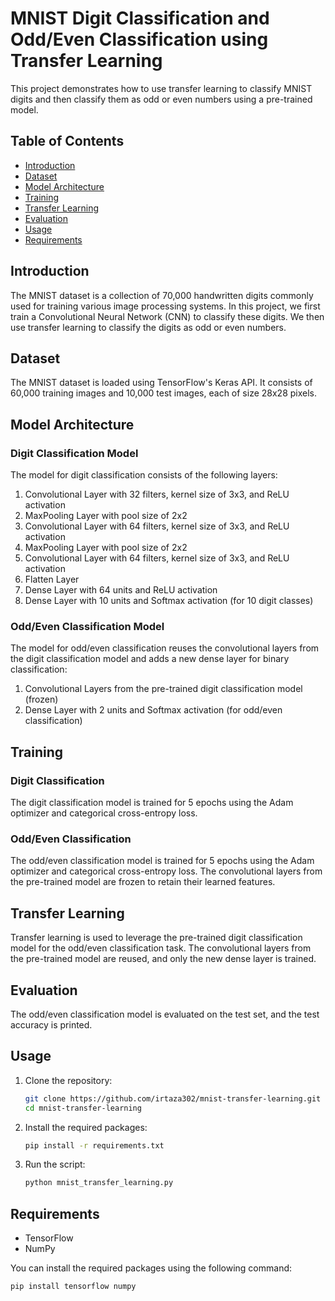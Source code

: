 # MNIST Digit Classification and Odd/Even Classification using Transfer Learning

This project demonstrates how to use transfer learning to classify MNIST digits and then classify them as odd or even numbers using a pre-trained model.

## Table of Contents

- [Introduction](#introduction)
- [Dataset](#dataset)
- [Model Architecture](#model-architecture)
- [Training](#training)
- [Transfer Learning](#transfer-learning)
- [Evaluation](#evaluation)
- [Usage](#usage)
- [Requirements](#requirements)

## Introduction

The MNIST dataset is a collection of 70,000 handwritten digits commonly used for training various image processing systems. In this project, we first train a Convolutional Neural Network (CNN) to classify these digits. We then use transfer learning to classify the digits as odd or even numbers.

## Dataset

The MNIST dataset is loaded using TensorFlow's Keras API. It consists of 60,000 training images and 10,000 test images, each of size 28x28 pixels.

## Model Architecture

### Digit Classification Model

The model for digit classification consists of the following layers:

1. Convolutional Layer with 32 filters, kernel size of 3x3, and ReLU activation
2. MaxPooling Layer with pool size of 2x2
3. Convolutional Layer with 64 filters, kernel size of 3x3, and ReLU activation
4. MaxPooling Layer with pool size of 2x2
5. Convolutional Layer with 64 filters, kernel size of 3x3, and ReLU activation
6. Flatten Layer
7. Dense Layer with 64 units and ReLU activation
8. Dense Layer with 10 units and Softmax activation (for 10 digit classes)

### Odd/Even Classification Model

The model for odd/even classification reuses the convolutional layers from the digit classification model and adds a new dense layer for binary classification:

1. Convolutional Layers from the pre-trained digit classification model (frozen)
2. Dense Layer with 2 units and Softmax activation (for odd/even classification)

## Training

### Digit Classification

The digit classification model is trained for 5 epochs using the Adam optimizer and categorical cross-entropy loss.

### Odd/Even Classification

The odd/even classification model is trained for 5 epochs using the Adam optimizer and categorical cross-entropy loss. The convolutional layers from the pre-trained model are frozen to retain their learned features.

## Transfer Learning

Transfer learning is used to leverage the pre-trained digit classification model for the odd/even classification task. The convolutional layers from the pre-trained model are reused, and only the new dense layer is trained.

## Evaluation

The odd/even classification model is evaluated on the test set, and the test accuracy is printed.

## Usage

1. Clone the repository:
    ```bash
    git clone https://github.com/irtaza302/mnist-transfer-learning.git
    cd mnist-transfer-learning
    ```

2. Install the required packages:
    ```bash
    pip install -r requirements.txt
    ```

3. Run the script:
    ```bash
    python mnist_transfer_learning.py
    ```

## Requirements

- TensorFlow
- NumPy

You can install the required packages using the following command:
```bash
pip install tensorflow numpy
